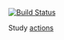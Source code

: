 [![Build Status](https://github.com/ericminio/learning-jboss/actions/workflows/demos.yml/badge.svg)](https://github.com/ericminio/learning-jboss/actions)

Study [actions](.github/workflows)